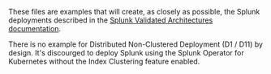 These files are examples that will create, as closely as possible, the Splunk deployments described in the [Splunk Validated Architectures documentation](https://www.splunk.com/pdfs/technical-briefs/splunk-validated-architectures.pdf
).

There is no example for Distributed Non-Clustered Deployment (D1 / D11) by design.  It's discourged to deploy Splunk using the Splunk Operator for Kubernetes without the Index Clustering feature enabled.